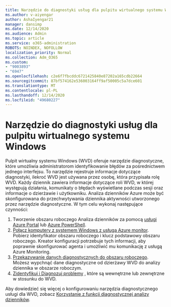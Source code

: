 ```yaml
---
title: Narzędzie do diagnostyki usług dla pulpitu wirtualnego systemu Windows
ms.author: v-aiyengar
author: AshaIyengar21
manager: dansimp
ms.date: 12/14/2020
ms.audience: Admin
ms.topic: article
ms.service: o365-administration
ROBOTS: NOINDEX, NOFOLLOW
localization_priority: Normal
ms.collection: Adm_O365
ms.custom:
- "9003893"
- "6947"
ms.openlocfilehash: c2e6f7fbcddc6721425840e87202a165cdb22664
ms.sourcegitcommit: 87bf574162e536003164ff9af50005c5a7dce601
ms.translationtype: MT
ms.contentlocale: pl-PL
ms.lasthandoff: 12/14/2020
ms.locfileid: "49680227"
---
```

# <a name="service-diagnostics-tool-for-windows-virtual-desktop"></a>Narzędzie do diagnostyki usług dla pulpitu wirtualnego systemu Windows

Pulpit wirtualny systemu Windows (WVD) oferuje narzędzie diagnostyczne, które umożliwia administratorom identyfikowanie błędów za pośrednictwem jednego interfejsu. To narzędzie rejestruje informacje dotyczące diagnostyki, ilekroć WVD jest używana przez osobę, która przypisała rolę WVD. Każdy dziennik zawiera informacje dotyczące roli WVD, w której występują działania, komunikaty o błędach wyświetlane podczas sesji oraz informacje o dzierżawie i użytkowniku. Analiza dzienników Azure może być skonfigurowana do przechwytywania dziennika aktywności utworzonego przez narzędzie diagnostyczne. W tym celu wykonaj następujące czynności:

1. Tworzenie obszaru roboczego Analiza dzienników za pomocą [usługi Azure Portal](https://go.microsoft.com/fwlink/?linkid=2129500) lub [Azure PowerShell](https://go.microsoft.com/fwlink/?linkid=2129501).
1. [Połącz komputery z systemem Windows z usługą Azure monitor](https://go.microsoft.com/fwlink/?linkid=2129913). Pobierz identyfikator obszaru roboczego i klucz podstawowy obszaru roboczego. Kreator konfiguracji potrzebuje tych informacji, aby poprawnie skonfigurować agenta i umożliwić mu komunikację z usługą Azure Monitoring.
1. [Przekazywanie danych diagnostycznych do obszaru roboczego](https://go.microsoft.com/fwlink/?linkid=2128284). Możesz wypchnąć dane diagnostyczne od dzierżawy WVD do analizy dziennika w obszarze roboczym.
1. [Zidentyfikuj i Diagnozuj problemy](https://go.microsoft.com/fwlink/?linkid=2128338) , które są wewnętrzne lub zewnętrzne w stosunku do WVD.

Aby dowiedzieć się więcej o konfigurowaniu narzędzia diagnostycznego usługi dla WVD, zobacz [Korzystanie z funkcji diagnostycznej analizy dzienników](https://go.microsoft.com/fwlink/?linkid=2128084).
